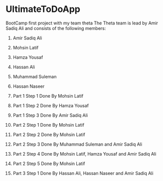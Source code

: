 # UltimateToDoApp

BootCamp first project with my team theta
The Theta team is lead by Amir Sadiq Ali and consists of the following members:

1. Amir Sadiq Ali
2. Mohsin Latif
3. Hamza Yousaf
4. Hassan Ali
5. Muhammad Suleman
6. Hassan Naseer

1. Part 1 Step 1 Done By Mohsin Latif 
2. Part 1 Step 2 Done By Hamza Yousaf
3. Part 1 Step 3 Done By Amir Sadiq Ali
4. Part 2 Step 1 Done By Mohsin Latif
5. Part 2 Step 2 Done By Mohsin Latif
6. Part 2 Step 3 Done By Muhammad Suleman and Amir Sadiq Ali
7. Part 2 Step 4 Done By Mohsin Latif, Hamza Yousaf and Amir Sadiq Ali
8. Part 2 Step 5 Done By Mohsin Latif
9. Part 3 Step 1 Done By Hassan Ali, Hassan Naseer and Amir Sadiq Ali

